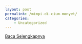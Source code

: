 ```yaml
---
layout: post
permalink: /mimpi-di-cium-monyet/
categories:
    - Uncategorized
---
```


[Baca Selengkapnya](/10)